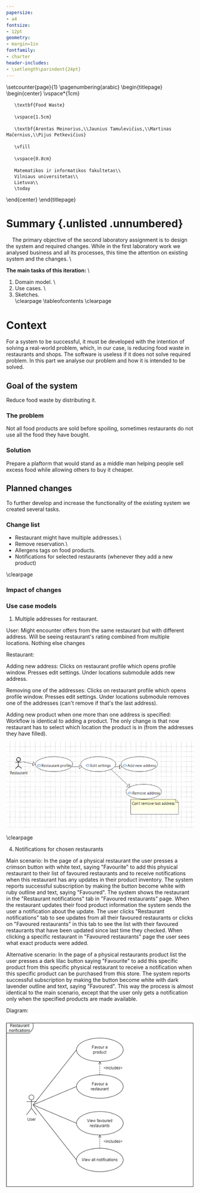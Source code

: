 ```yaml
---
papersize:
- a4
fontsize:
- 12pt
geometry:
- margin=1in
fontfamily:
- charter
header-includes:
- \setlength\parindent{24pt}
---
```


\setcounter{page}{1}
\pagenumbering{arabic}
\begin{titlepage}
   \begin{center}
       \vspace*{1cm}

       \textbf{Food Waste}

       \vspace{1.5cm}

       \textbf{Arentas Meinorius,\\Jaunius Tamulevičius,\\Martinas Mačernius,\\Pijus Petkevičius}

       \vfill

       \vspace{0.8cm}

       Matematikos ir informatikos fakultetas\\
       Vilniaus universitetas\\
       Lietuva\\
       \today

   \end{center}
\end{titlepage}

# Summary {.unlisted .unnumbered}
&nbsp;&nbsp;&nbsp;&nbsp;The primary objective of the second laboratory assignment is to design the system and required changes. While in the first laboratory work we analysed business and all its processes, this time the attention on existing system and the changes. \

**The main tasks of this iteration:** \
   1. Domain model. \
   2. Use cases. \
   3. Sketches. \
\clearpage
\tableofcontents
\clearpage

# Context
For a system to be successful, it must be developed with the intention of solving a real-world problem, which, in our case, is reducing food waste in restaurants and shops. The software is useless if it does not solve required problem. In this part we analyse our problem and how it is intended to be solved. 

## Goal of the system
Reduce food waste by distributing it.

### The problem
Not all food products are sold before spoiling, sometimes restaurants do not use all the food they have bought.

### Solution
Prepare a plaftorm that would stand as a middle man helping people sell excess food while  allowing others to buy it cheaper.

## Planned changes
To further develop and increase the functionality of the existing system we created several tasks.

### Change list
 + Restaurant might have multiple addresses.\
 + Remove reservation.\
 + Allergens tags on food products.
 + Notifications for selected restaurants (whenever they add a new product)

\clearpage
### Impact of changes


### Use case models

1. Multiple addresses for restaurant.

User: Might encounter offers from the same restaurant but with different address. Will be seeing restaurant's rating combined from multiple locations. Nothing else changes

Restaurant: 

Adding new address:
Clicks on restaurant profile which opens profile window. Presses edit settings. Under locations submodule adds new address.

Removing one of the addresses:
Clicks on restaurant profile which opens profile window. Presses edit settings. Under locations submodule removes one of the addresses (can't remove if that's the last address).

Adding new product when one more than one address is specified:
Workflow is identical to adding a product. The only change is that now restaurant has to select which location the product is in (from the addresses they have filled).

![Use case diagram](Assets/lab3/newAddressUseCase.PNG "Use case diagram")

\clearpage

4. Notifications for chosen restaurants

Main scenario: In the page of a physical restaurant the user presses a crimson button with white text, saying "Favourite" to add this physical restaurant to their list of favoured restaurants and to receive notifications when this restaurant has any updates in their product inventory. The system reports successful subscription by making the button become white with ruby outline and text, saying "Favoured". The system shows the restaurant in the "Restaurant notifications" tab in "Favoured restaurants" page. When the restaurant updates their food product information the system sends the user a notification about the update. The user clicks "Restaurant notifications" tab to see updates from all their favoured restaurants or clicks on "Favoured restaurants" in this tab to see the list with their favoured restaurants that have been updated since last time they checked. When clicking a specific restaurant in "Favoured restaurants" page the user sees what exact products were added.

Alternative scenario: In the page of a physical restaurants product list the user presses a dark lilac button saying "Favourite" to add this specific product from this specific physical restaurant to receive a notification when this specific product can be purchased from this store. The system reports successful subscription by making the button become white with dark lavender outline and text, saying "Favoured". This way the process is almost identical to the main scenario, except that the user only gets a notification only when the specified products are made available.

Diagram:
![Restaurant notifications](Assets/UseCase4.png "Restaurant notifications")
